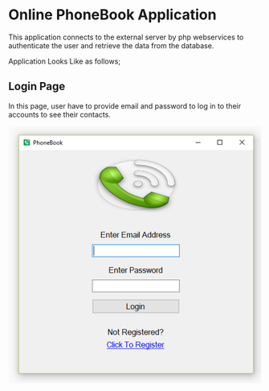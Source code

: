 # Online PhoneBook Application
This application connects to the external server by php webservices to authenticate the user and retrieve the data from the database.

Application Looks Like as follows;

## Login Page
In this page, user have to provide email and password to log in to their accounts to see their contacts.

![Login Page](/images/Login.PNG)